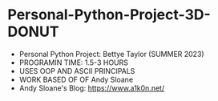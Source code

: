 # Personal-Python-Project-3D-DONUT
- Personal Python Project: Bettye Taylor (SUMMER 2023) 
- PROGRAMIN TIME: 1.5-3 HOURS 
- USES OOP AND ASCII PRINCIPALS
- WORK BASED OF OF Andy Sloane
- Andy Sloane's Blog: https://www.a1k0n.net/

